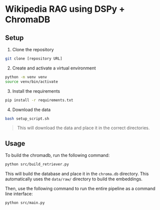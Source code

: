# Wikipedia RAG using DSPy + ChromaDB

## Setup

1. Clone the repository

```bash
git clone [repository URL]
```

2. Create and activate a virtual environment

```bash
python -m venv venv
source venv/bin/activate 
```

3. Install the requirements

```bash
pip install -r requirements.txt
```

4. Download the data

```bash
bash setup_script.sh
```

> This will download the data and place it in the correct directories.


## Usage

To build the chromadb, run the following command:

```bash
python src/build_retriever.py
```

This will build the database and place it in the `chroma.db` directory. This automatically uses the `data/raw/` directory to build the embeddings.

Then, use the following command to run the entire pipeline as a command line interface:

```bash
python src/main.py
```